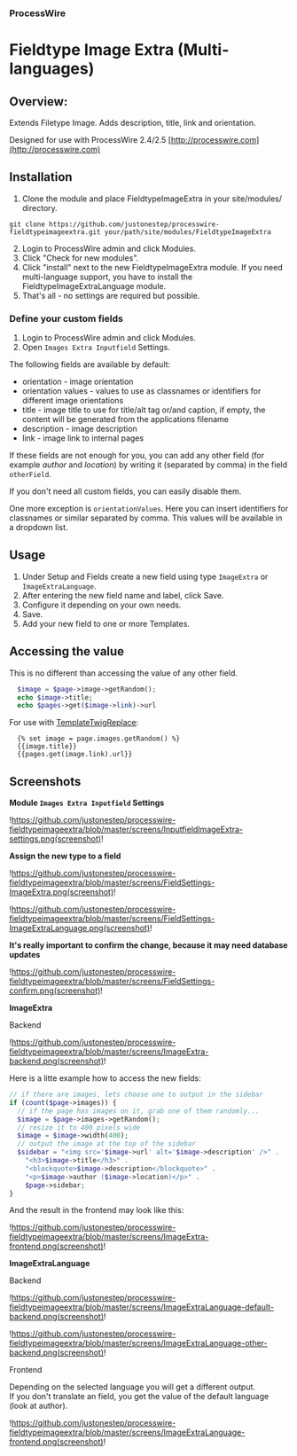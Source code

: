 ### ProcessWire 

# Fieldtype Image Extra (Multi-languages)

## Overview:

Extends Filetype Image. Adds description, title, link and orientation.

Designed for use with ProcessWire 2.4/2.5
[http://processwire.com](http://processwire.com)

## Installation

1. Clone the module and place FieldtypeImageExtra in your site/modules/ directory. 

```
git clone https://github.com/justonestep/processwire-fieldtypeimageextra.git your/path/site/modules/FieldtypeImageExtra
```

2. Login to ProcessWire admin and click Modules. 
3. Click "Check for new modules".
4. Click "install" next to the new FieldtypeImageExtra module. 
  If you need multi-language support, you have to install the FieldtypeImageExtraLanguage module.
5. That's all - no settings are required but possible. 

### Define your custom fields

1. Login to ProcessWire admin and click Modules.
2. Open `Images Extra Inputfield` Settings.

The following fields are available by default:

* orientation - image orientation
* orientation values - values to use as classnames or identifiers for different image orientations
* title - image title to use for title/alt tag or/and caption, if empty, the content will be generated from the applications filename
* description - image description
* link - image link to internal pages

If these fields are not enough for you, you can add any other field (for example _author_ and _location_)
by writing it (separated by comma) in the field `otherField`.

If you don't need all custom fields, you can easily disable them.

One more exception is `orientationValues`.
Here you can insert identifiers for classnames or similar separated by comma.
This values will be available in a dropdown list.

## Usage

1. Under Setup and Fields create a new field using type `ImageExtra` or `ImageExtraLanguage`.
2. After entering the new field name and label, click Save.
3. Configure it depending on your own needs.
4. Save.
5. Add your new field to one or more Templates.

## Accessing the value

This is no different than accessing the value of any other field.

```php
  $image = $page->image->getRandom();
  echo $image->title;
  echo $pages->get($image->link)->url
```

For use with [TemplateTwigReplace](http://modules.processwire.com/modules/template-twig-replace):

```twig
  {% set image = page.images.getRandom() %}
  {{image.title}}
  {{pages.get(image.link).url}}
```

## Screenshots

**Module `Images Extra Inputfield` Settings**

!https://github.com/justonestep/processwire-fieldtypeimageextra/blob/master/screens/InputfieldImageExtra-settings.png(screenshot)!

**Assign the new type to a field**

!https://github.com/justonestep/processwire-fieldtypeimageextra/blob/master/screens/FieldSettings-ImageExtra.png(screenshot)!

!https://github.com/justonestep/processwire-fieldtypeimageextra/blob/master/screens/FieldSettings-ImageExtraLanguage.png(screenshot)!

**It's really important to confirm the change, because it may need database updates**

!https://github.com/justonestep/processwire-fieldtypeimageextra/blob/master/screens/FieldSettings-confirm.png(screenshot)!

**ImageExtra**

Backend

!https://github.com/justonestep/processwire-fieldtypeimageextra/blob/master/screens/ImageExtra-backend.png(screenshot)!

Here is a litte example how to access the new fields:

```php
// if there are images, lets choose one to output in the sidebar
if (count($page->images)) {
  // if the page has images on it, grab one of them randomly...
  $image = $page->images->getRandom();
  // resize it to 400 pixels wide
  $image = $image->width(400);
  // output the image at the top of the sidebar
  $sidebar = "<img src='$image->url' alt='$image->description' />" .
    "<h3>$image->title</h3>" .
    "<blockquote>$image->description</blockquote>" .
    "<p>$image->author ($image->location)</p>" .
    $page->sidebar;
}
```

And the result in the frontend may look like this:

!https://github.com/justonestep/processwire-fieldtypeimageextra/blob/master/screens/ImageExtra-frontend.png(screenshot)!

**ImageExtraLanguage**

Backend

!https://github.com/justonestep/processwire-fieldtypeimageextra/blob/master/screens/ImageExtraLanguage-default-backend.png(screenshot)!

!https://github.com/justonestep/processwire-fieldtypeimageextra/blob/master/screens/ImageExtraLanguage-other-backend.png(screenshot)!

Frontend

Depending on the selected language you will get a different output.  
If you don't translate an field, you get the value of the default language (look at author).

!https://github.com/justonestep/processwire-fieldtypeimageextra/blob/master/screens/ImageExtraLanguage-frontend.png(screenshot)!
